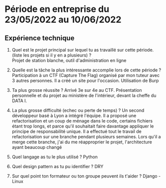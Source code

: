 # Période en entreprise du 23/05/2022 au 10/06/2022

## Expérience technique

1. Quel est le projet principal sur lequel tu as travaillé sur cette période. (liste les projets si il y en a plusieurs) ?  
Projet de station blanche, outil d'administration en ligne

2. Quelle est la tâche la plus intéressante accomplie lors de cette période ?  
Participation à un CTF (Capture The Flag) organisé par mon tuteur avec 3 autres personnes. Il a créé un site pour l'occasion. Utilisation de Burp

3. Ta plus grosse réussite ?
Arrivé 3e sur 4e au CTF. Présentation personnelle et du projet au ministère de l'intérieur, devant la cheffe du DATA I.

4. La plus grosse difficulté (echec ou perte de temps) ?
Un second développeur basé à Lyon a intégré l'équipe. Il a proposé une refactorisation et un coup de ménage dans le code, certains fichiers étant trop longs, et parce qu'il souhaitait faire davantage appliquer le principe de responsabilité unique. Il a effectué tout le travail de refactorisation sur une branche pendant plusieurs semaines. Lors qu'il a merge cette branche, j'ai du me réapproprier le projet, l'architecture ayant beaucoup changé

5. Quel langage as tu le plus utilisé ?
Python

6. Quel design pattern as tu pu identifier ?
DRY

7. Sur quel point ton formateur ou ton groupe peuvent ils t'aider ?
Django - Linux
